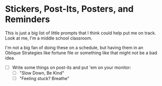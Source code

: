 # Stickers, Post-Its, Posters, and Reminders

This is just a big list of little prompts that I think could help put me on track. Look at me, I'm a middle school classroom.

I'm not a big fan of doing these on a schedule, but having them in an Oblique Strategies like fortune file or something like that might not be a bad idea.

- [ ] Write some things on post-its and put 'em on your monitor:
  - [ ] "Slow Down, Be Kind"
  - [ ] "Feeling stuck? Breathe"
